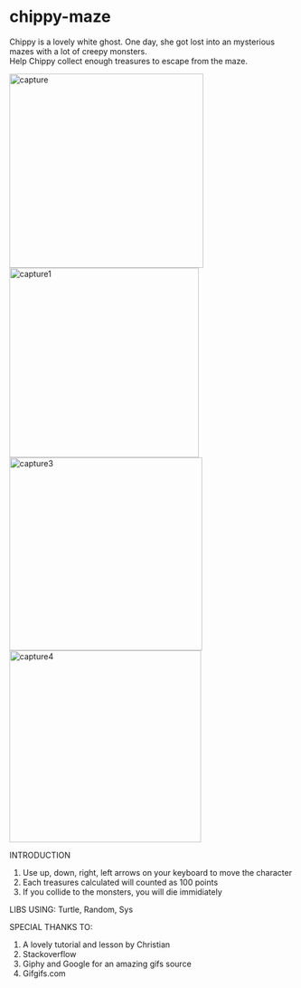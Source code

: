 # chippy-maze
Chippy is a lovely white ghost. One day, she got lost into an mysterious mazes with a lot of creepy monsters.<br>
Help Chippy collect enough treasures to escape from the maze.

<img width="343" alt="capture" src="https://user-images.githubusercontent.com/26543302/47163736-4b806800-d2ff-11e8-8432-fb45c5351dc7.PNG"><img width="335" alt="capture1" src="https://user-images.githubusercontent.com/26543302/47163741-4de2c200-d2ff-11e8-85a6-a83a464d4c70.PNG">
<img width="341" alt="capture3" src="https://user-images.githubusercontent.com/26543302/47163745-4fac8580-d2ff-11e8-97de-d36a6a79f2ad.PNG">
<img width="339" alt="capture4" src="https://user-images.githubusercontent.com/26543302/47163748-50ddb280-d2ff-11e8-8ef1-4333a50013ae.PNG">

INTRODUCTION
1. Use up, down, right, left arrows on your keyboard to move the character
2. Each treasures calculated will counted as 100 points
3. If you collide to the monsters, you will die immidiately

LIBS USING: Turtle, Random, Sys

SPECIAL THANKS TO:
1. A lovely tutorial and lesson by Christian
2. Stackoverflow
3. Giphy and Google for an amazing gifs source
4. Gifgifs.com
